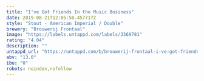 ```yaml
---
title: "I've Got Friends In the Music Business"
date: 2019-08-21T12:05:58.457717Z
style: "Stout - American Imperial / Double"
brewery: "Brouwerij Frontaal"
image: "https://labels.untappd.com/labels/3369781"
rating: "4.04"
description: ""
untappd_url: "https://untappd.com/b/brouwerij-frontaal-i-ve-got-friends-in-the-music-business/3369781"
abv: "13.0"
ibu: "0"
robots: noindex,nofollow
---
```

